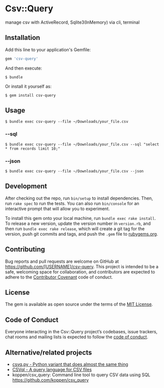 # Csv::Query

manage csv with ActiveRecord, Sqlite3(InMemory) via cli, terminal

## Installation

Add this line to your application's Gemfile:

```ruby
gem 'csv-query'
```

And then execute:

    $ bundle

Or install it yourself as:

    $ gem install csv-query

## Usage

    $ bundle exec csv-query --file ~/Downloads/your_file.csv
### --sql
    $ bundle exec csv-query --file ~/Downloads/your_file.csv --sql "select * from records limit 10;"
### --json
    $ bundle exec csv-query --file ~/Downloads/your_file.csv --json

## Development

After checking out the repo, run `bin/setup` to install dependencies. Then, run `rake spec` to run the tests. You can also run `bin/console` for an interactive prompt that will allow you to experiment.

To install this gem onto your local machine, run `bundle exec rake install`. To release a new version, update the version number in `version.rb`, and then run `bundle exec rake release`, which will create a git tag for the version, push git commits and tags, and push the `.gem` file to [rubygems.org](https://rubygems.org).

## Contributing

Bug reports and pull requests are welcome on GitHub at https://github.com/[USERNAME]/csv-query. This project is intended to be a safe, welcoming space for collaboration, and contributors are expected to adhere to the [Contributor Covenant](http://contributor-covenant.org) code of conduct.

## License

The gem is available as open source under the terms of the [MIT License](https://opensource.org/licenses/MIT).

## Code of Conduct

Everyone interacting in the Csv::Query project’s codebases, issue trackers, chat rooms and mailing lists is expected to follow the [code of conduct](https://github.com/[USERNAME]/csv-query/blob/master/CODE_OF_CONDUCT.md).


## Alternative/related projects
* [csvq.py - Python variant that does almost the same thing](http://www.gl1tch.com/~lukewarm/software/csvq/)
* [CSVql - A query language for CSV files](https://github.com/ondrasej/CSVql)
* koppen/csv_query: Command line tool to query CSV data using SQL https://github.com/koppen/csv_query
